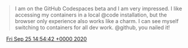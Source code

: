 > I am on the GitHub Codespaces beta and I am very impressed. I like accessing my containers in a local @code installation, but the browser only experience also works like a charm. I can see myself switching to containers for all dev work. @github, you nailed it!

<img src="media/tweet.ico" width="12" /> [Fri Sep 25 14:54:42 +0000 2020](https://twitter.com/maiertech/status/1309506618896396289)